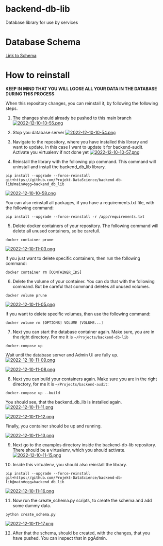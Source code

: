 # backend-db-lib
Database library for use by services

# Database Schema

[Link to Schema](https://viewer.diagrams.net/?tags=%7B%7D&highlight=0000ff&edit=_blank&layers=1&nav=1&title=Datenbankschema.drawio#R7V1rd5u41v41Xus9H8xC3PmYS6fTaXpOTzptz8yXWSQmNhPbeAA3SX%2F9KwHCgAQILC4GsmZNY4JlrL21H%2B1nX7SQb3av7z3rsPnkruztQhJXrwv5diHBH8WE%2F6Arb9EVYMogurL2nFV87XThi%2FPTji%2BK8dWjs7L9zI2B624D55C9%2BOju9%2FZjkLlmeZ77kr3tyd1mP%2FVgrW3iwpdHa0te%2Fe6sgk101ZD00%2FVfbWe9wZ8MtPgb7yx8c%2FxN%2FI21cl9Sl%2BR3C%2FnGc90g%2Bm33emNv0ezheYne90vBX5MH8%2Bx9wPKGpz%2Bl5w%2F%2Br%2Ffr%2B3%2F%2B%2BG79WK72tz%2BW8Sg%2FrO0x%2FsKfPfdvOJG31%2FFTB294KuAXOKBfH9%2B2zn5le%2FJCvn7ZOIH95WA9oj%2B8QB2A1zbBbgtfAfjrg3uEd67uHpIL1uPz2kNX%2F3MM4DB2fN2PBA9U%2BDv5xfBT2l5gv6YuxV%2F0ve3u7MB7g7fEf9VUJXpLrHZLSY6l8HISIlC06NomLUB8oxUrzjoZ%2FDS38Jd4eutMtUnM9Z31ZnuF8xxYD%2BjStR9YXhCvDPh08jXU9cCCc%2BfFk%2FfobrfWwXfC26MrG2e7gqO7xwAPhF9dPzmv9uo%2BWhjoXrhG7uBg6CUa%2FAkO%2FiV%2BGPRna%2Bus90jqUBroE689GwnrzvKD%2BA4O8pJMMSsvkyIuE1DEJbUlLjxwSlzlkrpHi%2Ft643rOTySfbTyfaemFr1%2Bc3dbaQ6thrXKXrt3QTIZScLbbG3frIhHvXbRMclJGN6089%2FC75a3tIL5wcJ19EE6Eeg3%2Fg9%2FgRhTUhQqf9Qa%2BBqfX8D90uxfcuHs%2F8KA2oTFsKNQXGwn2OnAP8aBb%2BwmP78UTL4ZLOwjcXaEKlC%2BBasWIFYG2bGl60NqqlSgW8mOhIsAZCBxrew8NqLVfbyOxhcBkncRGkS11tpMZzk99fom6cD6ftiG2bJzVyt6zSyTR8mqJpESgivUkEA92mpbao1lbaHz2VgDXCMQOnxBr8pxnSFqi2%2BcPtz2LG1vg6N5rH6Kts1%2FfRe%2FUcvqgdqYPr1npZYC15got1w%2Bm4bpQEHlGBCZEENtEBK13RFAINfgSeHBF9mwm7JWDxzsXFGRmoYweFFQ6KOytnT10WOhGA6YHA9oMA%2F3DAKuD2B4M6IQafIDfcTQYoDFLZPQYYBRgwHH3UELfjAAF2HVgciggk97iV38m89BfDVkUlHh6MO1vmIRiJBR%2FWpLJRe72Wp69N%2B58XrIIzuHzqHrQGmzLpPc2Jj5Pnl23ZCpI1w1Z6EnReTXUoQTBNa7qwTRcF%2Fox%2B3Hc%2Fbj6gECh8zoGBNKPGxmdJ8%2BuXDIVpCv3i%2BP5wcjpvBoaMD0YINMyZhjoHAYodF63MKCQ6R5jgwF2jnXsMKCQSR2IAhk7CrArwORQAPNVMwr0iQJJNl9%2FMECyhCODAYVdKqOHAZILfLeznO2IMaCG9CeHAUCcGaEhgABF47oFASCSnNDn64%2B3vxSrQ%2FeBAvE8Q3BS9hkHgEjSQp8t339xvdXQsaAnlZggOMw80RDAwegdHPCnDc1F4GoJZq7oJG9qjSQUl31wHoOjZ3%2B9v5sUSsw0UrF7ReYcvPfc46EcKRaTSAtLMmbLcsIUihwNuSVTrsz%2BHveUsGQFnJUSRlMDqTU1oHh7I0oJUxo5ejSDWiaBcvvMMloX5pn080LzPKmcsBr68JqVXhpwDa76wTRcFwoyO3ncnbz6iKDKbIjQmo%2BnDtTF4xgFauTg8d20D2TPrpL%2BXQgKI88GqKEBNWHgDDeOZbgOVMJgcAzs%2FeoK9Zc6yTbV98iL%2Bh7hZfvqBP%2BL%2F4J%2B%2FwNdF4Cmx69vX1M33mI0gOLz3v6XfhG9T8UvT28LX72lBvlsew6chNB7pJvqWOl99%2Bg92gzWO8CQU3QjzjG0V5mGWqQ2efbWCpwfduY5SnTlM8K3NJmQbe0kg9w2IfpK8btOukEOhJUt8UOM7EDRVyYGglK33lK3xfjbhhqSjgmcLm2LbMGDB39bB4lsU5oZOu8pM5TSy5xBQWvfebS2V%2FFlbIhYbQheJ1nTt5DqdxHBjciYleMsfDdIP2DfZBpjWz2geex0Gk3STN64u4O1fyvEzQnxXZph5MsgkyzTKswz29rZmqRJKZfVVB2cGpSXye5Ql3Q1q7uTOk8NKAHvEVFeiZbX8m5kSjvI5ntZltE62MqaJKMR2%2BhJkV41NOI1K79M7wGFp4YwDddJagNJd8ygcCbrVR8UeLjXZ6a9kUzIyGivk6rPyABEqQgaRk591dGCCaIBQ6OUBuTXUhREYGYZMDb%2BC8A3pimwZfzOMg4MvcqTYHyJMbyjqCTGcBirbWJM07J8lgJkQdTN0092QFaaTNcVAVsKPPLgmDIgkqUcgNDa7oixZBH1wIzRxbgEevYt7tOTbwftCIPMguqVXuMoDT7CyCZCLUFnkqF0P7p3t8VYPyG6DgCdaFsm4x1xVZfJ1vg6QOliVC6tqfpmdY4hSJbB5ZxDACjtisZE2Z0UfU45B5SeRMhMT4qxq6MQk%2Bs%2BCiiNjGZYOLcJdX1Y6P0wAkBpXzQ2zi7R9RkZAKVNEUKGsRN2NVRgeligkk4doQt1CLsk70wQxSTZLGbsdKMp80YmwKml9B%2BpGqzMHG56WsnMJQa%2FbWoOiCrpWxo5VWEl5ACQgSDnBtNy7F7%2FjJzKiQTixcjhVXJpuWpAJR2%2FRtQmNzaN30xyojblzFpY5sjpFuk0ldI71vZ9xyU1fZKMGnkQgKIxMmrtHewJ1Nl34k%2BpqewJNoOh1FTSdxoVpaY2cpx0ro4Ty2hdbJI10nGKTfW0WLUaOvGalWB6nUp8PSmW4TpREjIBakaGc1m1%2BsjQP6umSYQifP3au6HgyKlp7Lu58UMDpedrBA0DkHmrtFoNLZggGMylMkMAg94P%2BgQa6S%2F%2B7uzgLFm74sZOl9fzTWtUNDNSSKBF1aBEA2f4cZaedGKCAME57tIgSJLEasLs6gWPWA2pGsxxl5ioro67YBRoP%2B4CyLiLmguVMMddRJOkM%2FOJf%2F3HXTQy7tJrJrR2qXEXbWhxF34zySfukl0KcFVnB2gx7mKSPM3VETrHhdA8oaiLIcmEldLJTpvU0sKk9T7%2F1WSSjEq5tKbqTdUJupjs2jGUzgPAJNmWUQVdEkWv5UbhHqR8tsgso3WxQzbJHXJop4fPqvEMudTQiNes%2FNKrFGc1cXKiWIbrQEUkSgrFjAvnsmz1caH35gMSJSvjFqregJDhTDJFqsF9jh0ZJErqxe3RXvUv8C7ptToaMT1koGRszMjQPTLQ4i%2FdIgMlK%2BPDvtjXvzxg0NgJnNEDAyXz4vboWUFZTu0IkaGGSowZGf7%2B%2BMl9VG4fvm2O4L35%2Bc%2BnX%2B3Ncq6IHwIu0M5qbg0YqHpA8vPXrru1rb4NRTM7UKrqkwIG6kxQKuLtx6MH589elXP%2FF40OZ2rFmLGhwJCRNMLd56v%2FHqHxnMtyImVQhViBkuNWNHylMkDUXlUOpVHtDOtnB4jYs%2F2HEiCSKN1oxxUganT0zihbkEqUjrMpaz2xMFHtA3mm05RUovSqndHhbKevNjr0HyaidKcdWb%2Bbk67PACFR%2BrpW7uUHgg0dqcD0sADM9ftDwIL%2BA0OgsPfZjbS4EgfkM5wbDgCNKvnHCQkS6R%2Fe2v6j5xwuARV60orpoQSlCXnKtbyBH752YyM0dUIwVqPYruuKSKEDE1e9k7bXkshwAuuM8YU6ULEkzmEDqYrQor9HBn7GxAaeFH1Gdkksjd1gkz0pVrCOfpRgPC4K5ITxLMN1ojBzzIi7J9gAJSisYMcoASjdvcbGCs5ho5O4ybARRoeRd8KuowbTwwPAECVq1glbkZNmCvERdCKaFo7tFarPkcOGufWuCXI2P0RTk4yR2j0TckPpspgfqveOCfAhCa3ps1N1osUDOjtOykgRdNZhWQKczvXj1YSBo3A4ySa7wLo7S%2B5ENPFtfyMKQJEW6RY4omgsSpvgUM71TJtuuL5TprvR0aGFVruyKU4SWKm074rZkXnHQRqc%2FmeApuZdz3Zel8mR%2BrfuWCuHYt2xwPq37thkKN2ZDBJp%2B7Xm%2FITBx5qDrDXHutuBaHgfIoObmUHrLWesOZBqtDQTtUW2p5lZuekuAoM%2BTHpSVtO2TVd1IJjZMI6i5RwwVqOuyWJuIEkY2ukyEuV0mV2fVr3H02UKNCIjww63hZTjano9%2FJmjaDjt2LvDW0pnay5GPW3Q2Yy5CM2TnLXlpqZ3vRVnpVqA2NFe3CDPnFY0iJmymPzktgCsVtw0tMKzd4ZjxiktVHvdnOMFMxgz3qGt4NQ3lJvd5icLTnvz7GrKV8K1KRoyzBmWvNqrrz60i3khwVkJsrLxA899tnNBDUqcg0g3ygtx56xWYdjkZQM%2F%2FsvBCg3ui2cdCLAotNPscjNJ6yhjG54KP%2BCNbjehRp1asnS1918oophgNpmGJwhT%2FszNR1urLZV0kgMqF9VU8wTqZJPp7KoxmNpSndwQjyqbLFH0OUlA0sm9ZWKop5VDVkMrppcnrs%2FthPjnkNXHhv4rS3WSuOq%2FzRzHBDK9UTOhkWIDmVVesYMfCCx0pAAThIG5qHQIMNB%2FUalOki0jLSrV56LSZC6wjqUzit3dzu59A9BpQWkNjZgeQhglxN89NKVzdzka%2FWeybuzbqyU1ZvaPP%2FtnXCD7Z4yc%2FUsUfQZ0yShh%2FyJrPS0OsIZuTBDaZ%2BePv%2FNXHyH65wCNyTh%2Fxuz8JXNhks7fRDsK1dCK6aEE5dRZQjeaVZeqi3Rm5KI6wz2ubDKVxSkTE6UN4lR79kIpUjNY0ykTtqC6chVDQdvplKasCdDhzOdOYlcU5JSGOZdS1gXTNIqGNWUhn6XZf2Yl5bzdXjMr8eIZTGZlj0WtlCNw%2B0215CecSy9qNRmOI21o47MdBPiWoaZNcNmRIW0bYF3N9ZIzGppcYqB8cuAALCzpNPZrYfWBWdjuctcpZ4f0bFC5yeLCc9dlymkeXAxqUliaGFShkUlNdtML1pqmQiPMsGNm7vWCdyOtF47mmgFo%2BTAMq8EmBhKHZrBlymEjfRrsZGkMxmDjYTpvDCBTjvfo1YBzlA0nA65kRKO2IJmr3d3u6qdrrR%2B2f74Hn%2F5e3n78tiSXzFnWO6Eu5ISqwO20gFJqdSuavOi6kgaDcEC%2B%2FbkqrbssMRp3fGPrxaUqUT4F8qMwUyBkKRYwcmPVtvAFj22SHxU3%2FCt8OlOueAv8JXoOrquDtFqiIDQyXPUxpWy59o8oiefemaUiOZV%2Fd4Qg7Uri4gRB1lN8OR5s74fjux4hEbJWlb0GNS%2FNbEQUBT2tY%2BD6UTi2ThlsIQawS80ApBFTyFBJW9FNqmDI%2BoZ3u8PWfbPJhqljFYtJwRZ8%2FEFfYiFppI%2FWHjom4lH4KqAPPD5u0Bjoku3s7R3898Z63KAw2dr2D7YDf%2FfQWn%2BxPRTuk27Qu%2FZ%2BAD8c3fQDxTDFFSpuEG%2BtwN4%2FWPvn6K6V7W%2Bs7cMCtWuWr%2BDcidf2T8feHEs6J%2B%2FdwJbCiGW4tbt7wCpCqwlPF6FHEg%2FbP%2BWVJwyJkjrGQeJAEckWGzolaGlSZA7yTiw3oTM0Lif31SvL34R7aZCdWXT9sxWgCGh4RQqZkWhZfY%2B%2FolTCTWeij6dgZBMaJdMaRqho9VUo3upWLmpMsKU322Wrq3KvnVIFlaIJ%2BNq5AUqNUEZVbrglByKJMQrjnpzbBriRHrOES2IHsZ1wSeuel6ZWSoZVzGgsnGSRNMHosR8bffNNsrwdUWulatm%2FH9RiKIQuCJKw6YpIa1kSlxMIoQuG5ArCHj5MPtGF9u8xAGEGE9PVQf8euhxoLfG0LZpwuA3W1kH41aMLR3zh0%2BJGXlxr660TbbvvXbizhvN5he%2BEj3LMvxteI0Z88IjP2OavbB185ZsLzTrUx59ImKdRTzeQb3lv%2B9BbgE97pTwF%2FlP43DcbL9z7L95JC0NboMwg8adwjXyLleU9wX%2F2Ry%2FxEMpG8A8o23mPpiBUXh%2B9C8LY5nTbnvFBPzkQtB5sJ%2Fpq1g4p4P7BP2QnsGyEq9XO2TsooTlcRCXvQdJJTXNvfk2MbhxWFnRaib2fpJKtsSSqV5PvDMtvcTVqIszZrenYE8HfudITwZZnIK4IkGVA%2BCJiU19EIX0RFe9aO%2FJFAKUnMLYA%2FsHaZ9RQ%2B%2BfohgbZenxehwq0fIyw9CrkWhyU2R2ZkPhObD9QFRGyfff249GD%2BvJo%2F%2F52QBZxY6EJsZ6DY%2FSwUNziLgcc39EKz%2BJG9GjnwMT36EPgJ%2BwD9EGsFtjdW3Xu%2Fy0ChY1X%2BZ7x2dulpmbTG5ZAJ4wtnULi0dWuQN9J55tUzsLpn1BNMjS9ehYqZYlyxG17XQnp8tNIp7lcWlOtOqOrQcWiGGRdcoEikE77hdYlVyh6vVqzmjKIByuqNWMYjW8RUcFckDwAabTHWpp8tnq8LgqXLG2rfEbRGctwnegLQwv%2FGSQWRW4cL5DosjS5QBFI3%2FpC2xNWKPoMEoDSi%2F9b%2BOvAUaEj%2BU8QBcjcnRkFukeBLrsTFigCWZ84LhTQmGUyfhQgM8Ogq%2FDfI1wTjru%2FgR%2Fct%2BDbBQR2VZgeIFBOtCgipmf%2BbykrWf4PJ%2B6nI2USRbI8ehIWyG926%2FhzfzXOOSjm%2FqiK0B6gU06pGBX3p89u3WkuSLeObrSnxf%2FVUJESoKcF384AepbhOtGZ2fPj7%2FnVBwoK%2F9c1UIzc89Nnz%2B80F6Tnt7qchoQdacH0sMBgOKqqUTW%2Boi2yfQT1xRm1%2BLW6GZKKQcm8K9eVysy7hOlru%2B4D5JqgAEnODsGaTycrFQO1nUtnkNuOXuvaseoPpqJjCeSshHIlOS225DDInUC%2Fpe78hFNXNudtqVjafneVriymLLCYtr4IfVL2V5cEtcoEh91P0kYYXgBSo7rOM8wzTsetNs%2FYkA8kM%2FpUXYrXtpbrDcpqxpdAzI2U7zLauh0nc0TjSLL47K6cqG5850Ct3aJiDjvkfSXx2gl21mFn%2Bc92VCj%2BEpWkw3cs8rUfazup%2FkgXoUMNQUUyqMrk1olq1ffWEf77ATG9B88OrGgzi4rQF3FqtB99muOHqdQPcR3Kfu2sF6c6dlQA%2F%2FvbQSjOliavJDnKXxw7ysR2nuE1MX509J139sYLH%2B%2FJ9Xbhs2WKWZyRJTTL2R0GVE1KSmyYxZ5fZkkOG3%2BLTOnE3p9FFkxDT1tlAUCQP2NfjBpHZyrt0b60W5uMzQHHLXNXNjmfwi0pQq6lDbNVNnJGWSeGatssU7pzM%2Bh5tSeXUdeKmqdMK009p5ma3ppmUsuoFObNQle%2BHPwkRZDE1E%2B2KTUwFEETzdNP0y1CbrMh6dAQi0QP%2B840k1Nvcl6OH14ps%2BMH54KMFfbr%2BPETDh%2FZZHuGS1ILkqF2V%2BfcJTNFpUmZLUNyxEfjLseCqqYwAjmKolF7T9PczAN80kBlk0wgdmTnTUp%2FKDM3CnOXTDhWrleLIubsQ5e9WqjKSm49OmrVUrZ0BmPe2%2BjUQv3i%2FZ0B0q4cLqdPC3UeSIi98WwrsFfXb4R4xtol0dAMlr4tbWU%2B%2F7F795t7d3f1bfXbva3f6uJH1W4NYrN%2BTyVHSm0u0VZvCYkS4KJ3lGZtLXHmqpT1LGnU9LAATcqRT2puIH5eDlWZSAjsyMcpU%2B3BQOAy12wetzrganypM9FfD%2Bd2BdNWWCvY%2F3W%2FcdUfy2%2F7e0%2Fx%2FrFvnHcttewPY0paxuyJWkWaQEIwZYwsg4nleEihTJrQfnmlJJUsId51QW%2FIZAIZCFL6vMPcrkmCDqNy%2BjPGdP5WlqqIvVnZsmUxICvbAY9EnYn%2BrGy7grkYDok6DY1apzHkdgFAMD4Sm9kWBd3IsU%2FNwgJ9cUgSa17BmSqjSdmlrJgN8wVUEQhKymDnQg6SIUHpnSIOOluDtVaoJaoOk%2FmJHVFLZSuqf4v%2Flh2mfVvCKXmPl4XnJghO3FIukCd3JRYyb%2B%2FK9%2BGU2qiYEuXdTIRfknPN9Ggp3GJL5BJVMI3yABmwV09Dr8iKuqm0kMjRMk843E00HpjMR7t3BLEG3HyoqWB7dgmrii4oOTBk7q8vobye5AdnyGDVlABjbkh3KEum9PWJssbQULaNCA7dcSGT1XqFWW6SaAVmu%2FOkQEtlMjU4%2FwLqqzK%2BcIbJxoBZabKVjoguLWekG5bCKKYkmCmnx8iOupRkIZ2kpahDM9egt1Ka0tXRv8FOhmkjvkD%2F7uQOvBF0cqO%2BeiucoYsi1yWlM3%2BVcoxU7BGJ0BLD%2F7%2BHJvmwwP3Ub3w%2FrDCwjk%2FoALwtKl%2FIn3%2B3spCJQ4UFvh0enfccVzBYflzoAP%2F%2F1Q8%2FI3O0HvpgK7waFyGEt%2Bydx02QvtULn%2Bp4CFu%2F%2F198nMbNxn76F6FQl1gfAGSQ9dFUio%2FWWr9zOm09hNqA1s%2FMaymVgHY4delSHEjev57LOGiccmDkUw6U1lIO3v28f%2F7nD%2F3n1d8%2F9H8sy%2F7rL%2FWPtg5Sr88vQEcaZPgFeEGSmuhvc21kp%2FC72qwaqpKhAbIsgGIYgpb6Y0N6X1EMwTSK2H1lOOQ%2BVYMlPnun%2BtvYsvXU%2Fy62zc0S9Zv3lzjariD4bGGlzJpqw7OgzgIZvcXUfrx1zQlorNQ%2B3P4JOd5Hp%2BwcQUvsPlU2JB30y6nqN6pVRjt69O8vFhru5uQnVJ6Jd5N6Nz4eD%2F0e1kijv3nhOdzIO%2Fg3qive2t6L7fh2yqfYR%2Bc3BajIOay1tp1t2ruIPi7yQz570aun8NXz1vIEQrcu0d9Yyrm0KE3WmeuRRbklzSHpAoZNW%2Ff9IU5kJJo8UNwhgmnHVraG0vu1Mjs4EO9BzvXjUfInHzLv3HLV8gro1nsg%2BREGRazOfu%2BMncaZh9VpmFpHqeySqQmmIp%2F229myrSXQBdNMZVbmDzNkr%2B%2FN9R5G%2B%2FzWqs3pOzROcSpOO3eT14bxkhIx6YIhSYGuMjHblczFZGLSxUJ6uuxHdY9jG6%2FngFMWyU18W8d2319%2F%2BKG%2Fffr8219%2F3l%2Btl1vJPawp9BnunHx79KzSrpiX1eiekBFFksXrTpSJYmZdJyv32jvpkio8cj2VC2uqLYyZtaB4iZCqUZJj11YBJ%2FXxSNrqgvrcN5GHRJdHSgCKKah6ilam%2BLbNu9Y2GJxvD1vqpJA8Wd6Oj6n3PUe1eS2VanpVhxCQyojReWpVk9E7UCuGjK8ZYRZpL54%2FwnR5RCb18cg8qy%2BBB5duz%2FaEuUd%2BE5GoM8iQk0LStmirj1y1gSNLJ7oxI0mZ7jCUgsxI0jKSdHnMJvXxSLr9go5aaSIPY4YRipKSvPmqimwaJZAUaMcMJKXaw7kK5VQfaIhJD8gofw%2Bc3RRyUS8DNRecq4wJllG66ZAgtSNb9Ra3xQiykcs%2F1fOaxNwaMpd%2Fqhm5gfgFAemzzVKFMuBwxlm8uKlnc5I0iUwtqXuS2HnhDJZClLFKA4DcWtAVMkTBSRzwpee6QXotedZh88ld2eiO%2Fwc%3D)

# How to reinstall
**KEEP IN MIND THAT YOU WILL LOOSE ALL YOUR DATA IN THE DATABASE DURING THIS PROCESS**

When this repository changes, you can reinstall it, by following the following steps.

1. The changes should already be pushed to this main branch
[![2022-12-10-10-55.png](https://i.postimg.cc/5N4xpkMM/2022-12-10-10-55.png)](https://postimg.cc/K4WS8fz9)

2. Stop you database server
[![2022-12-10-10-54.png](https://i.postimg.cc/FHXY9VMW/2022-12-10-10-54.png)](https://postimg.cc/6yzWcn5n)

3. Navigate to the repository, where you have installed this library and want to update. In this case I want to update it for backend-audit. Activate you virtualenv if not done yet
[![2022-12-10-10-57.png](https://i.postimg.cc/MZjsNWq7/2022-12-10-10-57.png)](https://postimg.cc/mhBNFWck)

4. Reinstall the library with the following pip command. This command will uninstall and install the backend_db_lib library.
```
pip install --upgrade --force-reinstall git+https://github.com/Projekt-DataScience/backend-db-lib@main#egg=backend_db_lib
```
[![2022-12-10-10-58.png](https://i.postimg.cc/T3mfP8Vg/2022-12-10-10-58.png)](https://postimg.cc/TKRZk4H3)

You can also reinstall all packages, if you have a requirements.txt file, with the following command:
```
pip install --upgrade --force-reinstall -r /app/requirements.txt
```

5. Delete docker containers of your repository. The following command will delete all unused containers, so be carefull.
```
docker container prune
```
[![2022-12-10-11-03.png](https://i.postimg.cc/nrRBM9tR/2022-12-10-11-03.png)](https://postimg.cc/xNmc4C8M)

If you just want to delete specific containers, then run the following command:
```
docker container rm [CONTAINER_IDS]
```

6. Delete the volume of your container. You can do that with the following command. But be careful that command deletes all unused volumes.
```
docker volume prune
```
[![2022-12-10-11-05.png](https://i.postimg.cc/X7g7K6GW/2022-12-10-11-05.png)](https://postimg.cc/YhhHkVzD)

If you want to delete specific volumes, then use the following command:
```
docker volume rm [OPTIONS] VOLUME [VOLUME...]
```

7. Next you can start the database container again. Make sure, you are in the right directory. For me it is `~/Projects/backend-db-lib`
```
docker-compose up
```

Wait until the database server and Admin UI are fully up.
[![2022-12-10-11-09.png](https://i.postimg.cc/g2YHzh6W/2022-12-10-11-09.png)](https://postimg.cc/QHyTSHb4)

[![2022-12-10-11-08.png](https://i.postimg.cc/W4NWHK70/2022-12-10-11-08.png)](https://postimg.cc/JsF5ypvh)

 8. Next you can build your containers again. Make sure you are in the right directory, for me it is `~/Projects/backend-audit`:
 ```
 docker-compose up --build
 ```
 
 You should see, that the backend_db_lib is installed again.
 [![2022-12-10-11-11.png](https://i.postimg.cc/0yghcc3C/2022-12-10-11-11.png)](https://postimg.cc/0bftNd96)
 
 [![2022-12-10-11-12.png](https://i.postimg.cc/50TM11Ph/2022-12-10-11-12.png)](https://postimg.cc/bDx59Xfg)
 
 Finally, you container should be up and running.
 
 [![2022-12-10-11-13.png](https://i.postimg.cc/fT71qxNn/2022-12-10-11-13.png)](https://postimg.cc/kB4jBRGf)
 
 9. Next go to the examples directory inside the backend-db-lib repository. There should be a virtualenv, which you should activate.
 [![2022-12-10-11-15.png](https://i.postimg.cc/cLywCngH/2022-12-10-11-15.png)](https://postimg.cc/0bnbHrCR)
 
 10. Inside this virtualenv, you should also reinstall the library.
```
pip install --upgrade --force-reinstall git+https://github.com/Projekt-DataScience/backend-db-lib@main#egg=backend_db_lib
```

[![2022-12-10-11-16.png](https://i.postimg.cc/fRCcPbyR/2022-12-10-11-16.png)](https://postimg.cc/QFBK9hc2)

11. Now run the create_schema.py scripts, to create the schema and add some dummy data.
```
python create_schema.py
```

[![2022-12-10-11-17.png](https://i.postimg.cc/gjyX6M62/2022-12-10-11-17.png)](https://postimg.cc/bSJN79T7)

12. After that the schema, should be created, with the changes, that you have pushed. You can inspect that in pgAdmin.


